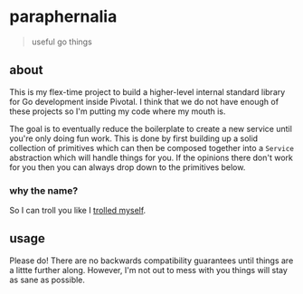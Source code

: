 # paraphernalia

> useful go things

## about

This is my flex-time project to build a higher-level internal standard library
for Go development inside Pivotal. I think that we do not have enough of these
projects so I'm putting my code where my mouth is.

The goal is to eventually reduce the boilerplate to create a new service until
you're only doing fun work. This is done by first building up a solid
collection of primitives which can then be composed together into a `Service`
abstraction which will handle things for you. If the opinions there don't work
for you then you can always drop down to the primitives below.

### why the name?

So I can troll you like I [trolled myself][fml].

[fml]: https://github.com/pivotal-cf/paraphernalia/commit/f1663e167ae262b81ef4f3cc28d951accb7890be

## usage

Please do! There are no backwards compatibility guarantees until things are a
littte further along. However, I'm not out to mess with you things will stay as
sane as possible.
